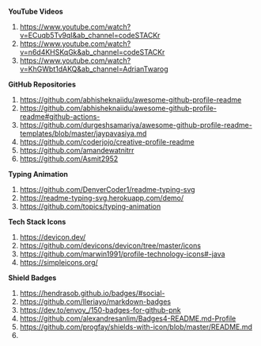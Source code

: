 **YouTube Videos**
1. https://www.youtube.com/watch?v=ECuqb5Tv9qI&ab_channel=codeSTACKr
2. https://www.youtube.com/watch?v=n6d4KHSKqGk&ab_channel=codeSTACKr
3. https://www.youtube.com/watch?v=KhGWbt1dAKQ&ab_channel=AdrianTwarog

**GitHub Repositories**
1. https://github.com/abhisheknaiidu/awesome-github-profile-readme
2. https://github.com/abhisheknaiidu/awesome-github-profile-readme#github-actions-
3. https://github.com/durgeshsamariya/awesome-github-profile-readme-templates/blob/master/jaypavasiya.md
4. https://github.com/coderjojo/creative-profile-readme
5. https://github.com/amandewatnitrr
6. https://github.com/Asmit2952

**Typing Animation**
1. https://github.com/DenverCoder1/readme-typing-svg
2. https://readme-typing-svg.herokuapp.com/demo/
3. https://github.com/topics/typing-animation

**Tech Stack Icons**
1. https://devicon.dev/
2. https://github.com/devicons/devicon/tree/master/icons
3. https://github.com/marwin1991/profile-technology-icons#-java
4. https://simpleicons.org/

**Shield Badges**
1. https://hendrasob.github.io/badges/#social-
2. https://github.com/Ileriayo/markdown-badges
3. https://dev.to/envoy_/150-badges-for-github-pnk
4. https://github.com/alexandresanlim/Badges4-README.md-Profile
5. https://github.com/progfay/shields-with-icon/blob/master/README.md
6. 
